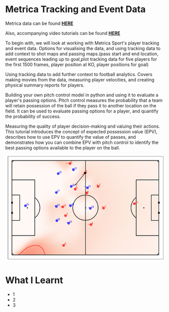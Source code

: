 # Metrica Tracking and Event Data

Metrica data can be found **<a href="https://github.com/metrica-sports/sample-data">HERE</a>**

Also, accompanying video tutorials can be found **<a href="https://www.youtube.com/watch?v=5X1cSehLg6s">HERE</a>**

To begin with, we will look at working with Metrica Sport's player tracking and event data. Options for visualising the data, and using tracking data to add context to shot maps and passing maps.(pass start and end location, event sequences leading up to goal,plot tracking data for five players for the first 1500 frames, player position at KO, player positions for goal)

Using tracking data to add further context to football analytics. Covers making movies from the data, measuring player velocities, and creating physical summary reports for players.

Building your own pitch control model in python and using it to evaluate a player's passing options. Pitch control measures the probability that a team will retain possession of the ball if they pass it to another location on the field. It can be used to evaluate passing options for a player, and quantify the probability of success.


Measuring the quality of player decision-making and valuing their actions. This tutorial introduces the concept of expected possession value (EPV), describes how to use EPV to quantify the value of passes, and demonstrates how you can combine EPV with pitch control to identify the best passing options available to the player on the ball.

![4_CrossFieldPass1](4_CrossFieldPass1.png)

# What I Learnt

- 1
- 2
- 3
